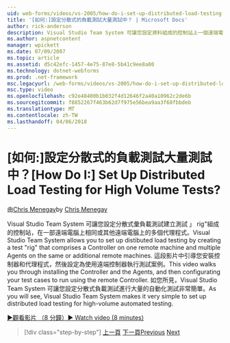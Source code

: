 ```yaml
---
uid: web-forms/videos/vs-2005/how-do-i-set-up-distributed-load-testing-for-high-volume-tests
title: '[如何:]設定分散式的負載測試大量測試中？ | Microsoft Docs'
author: rick-anderson
description: Visual Studio Team System 可讓您設定資料組成的控制站上一個遠端電腦與 multipl 分散式彙負載測試建立測試 rig'...
ms.author: aspnetcontent
manager: wpickett
ms.date: 07/09/2007
ms.topic: article
ms.assetid: d5c42efc-1457-4e75-87e8-5b41c9ee8a80
ms.technology: dotnet-webforms
ms.prod: .net-framework
msc.legacyurl: /web-forms/videos/vs-2005/how-do-i-set-up-distributed-load-testing-for-high-volume-tests
msc.type: video
ms.openlocfilehash: c92e48400b1b032f4d12646f2a40a10962c2de6b
ms.sourcegitcommit: f8852267f463b62d7f975e56bea9aa3f68fbbdeb
ms.translationtype: MT
ms.contentlocale: zh-TW
ms.lasthandoff: 04/06/2018
---
```

<a name="how-do-i-set-up-distributed-load-testing-for-high-volume-tests"></a><span data-ttu-id="6853b-104">[如何:]設定分散式的負載測試大量測試中？</span><span class="sxs-lookup"><span data-stu-id="6853b-104">[How Do I:] Set Up Distributed Load Testing for High Volume Tests?</span></span>
====================
<span data-ttu-id="6853b-105">由[Chris Menegay](https://twitter.com/CMenegay)</span><span class="sxs-lookup"><span data-stu-id="6853b-105">by [Chris Menegay](https://twitter.com/CMenegay)</span></span>

<span data-ttu-id="6853b-106">Visual Studio Team System 可讓您設定分散式彙負載測試建立測試 」 rig"組成的控制站，在一部遠端電腦上相同或其他遠端電腦上的多個代理程式。</span><span class="sxs-lookup"><span data-stu-id="6853b-106">Visual Studio Team System allows you to set up distibuted load testing by creating a test "rig" that comprises a Controller on one remote machine and multiple Agents on the same or additional remote machines.</span></span> <span data-ttu-id="6853b-107">這段影片中引導您安裝控制器和代理程式，然後設定為使用遠端控制器執行測試案例。</span><span class="sxs-lookup"><span data-stu-id="6853b-107">This video walks you through installing the Controller and the Agents, and then configurating your test cases to run using the remote Controller.</span></span> <span data-ttu-id="6853b-108">如您所見，Visual Studio Team System 可讓您設定分散式負載測試進行大量的自動化測試非常簡單。</span><span class="sxs-lookup"><span data-stu-id="6853b-108">As you will see, Visual Studio Team System makes it very simple to set up distributed load testing for high-volume automated testing.</span></span>

[<span data-ttu-id="6853b-109">&#9654;觀看影片 （8 分鐘）</span><span class="sxs-lookup"><span data-stu-id="6853b-109">&#9654; Watch video (8 minutes)</span></span>](https://channel9.msdn.com/Blogs/ASP-NET-Site-Videos/how-do-i-set-up-distributed-load-testing-for-high-volume-tests)

> [!div class="step-by-step"]
> <span data-ttu-id="6853b-110">[上一頁](how-do-i-tune-web-application-performance-with-profiling.md)
> [下一頁](how-do-i-enforce-coding-standards-with-code-analysis.md)</span><span class="sxs-lookup"><span data-stu-id="6853b-110">[Previous](how-do-i-tune-web-application-performance-with-profiling.md)
[Next](how-do-i-enforce-coding-standards-with-code-analysis.md)</span></span>
